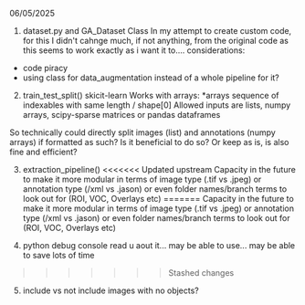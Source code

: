 
06/05/2025

1. dataset.py and GA_Dataset Class
In my attempt to create custom code, for this I didn't cahnge much, if not anything, from the original code as this seems to work exactly as i want it to.... 
considerations: 
- code piracy
- using class for data_augmentation instead of a whole pipeline for it?

2. train_test_split() skicit-learn
Works with arrays: 
*arrays
sequence of indexables with same length / shape[0]
Allowed inputs are lists, numpy arrays, scipy-sparse matrices or pandas dataframes

So technically could directly split images (list) and annotations (numpy arrays) if formatted as such? 
Is it beneficial to do so? Or keep as is, is also fine and efficient? 

3. extraction_pipeline()
<<<<<<< Updated upstream
Capacity in the future to make it more modular in terms of image type (.tif vs .jpeg) or annotation type (/xml vs .jason) or even folder names/branch terms to look out for (ROI, VOC, Overlays etc)
=======
Capacity in the future to make it more modular in terms of image type (.tif vs .jpeg) or annotation type (/xml vs .jason) or even folder names/branch terms to look out for (ROI, VOC, Overlays etc)


4. python debug console
read u aout it... may be able to use... may be able to save lots of time 
>>>>>>> Stashed changes


5. include vs not include images with no objects?